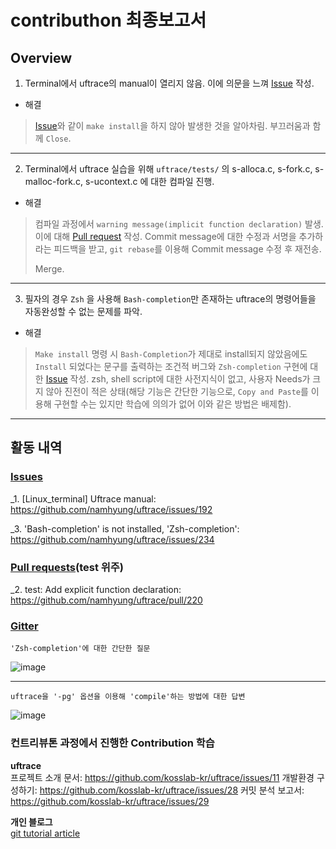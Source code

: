 # contributhon 최종보고서

## Overview

1. Terminal에서 uftrace의 manual이 열리지 않음. 이에 의문을 느껴 [Issue][issue] 작성.  

* 해결  
> [Issue][issue]와 같이  `make install`을 하지 않아 발생한 것을 알아차림. 부끄러움과 함께 `Close`.  

---

2. Terminal에서 uftrace 실습을 위해 `uftrace/tests/` 의 s-alloca.c, s-fork.c, s-malloc-fork.c, s-ucontext.c 에 대한 컴파일 진행.  

* 해결
> 컴파일 과정에서 `warning message(implicit function declaration)` 발생. 이에 대해 [Pull request][pull] 작성.
> Commit message에 대한 수정과 서명을 추가하라는 피드백을 받고, `git rebase`를 이용해 Commit message 수정 후 재전송.
>
> Merge.

---

3. 필자의 경우 `Zsh` 을 사용해 `Bash-completion`만 존재하는 uftrace의 명령어들을 자동완성할 수 없는 문제를 파악. 

* 해결
> `Make install` 명령 시 `Bash-Completion`가 제대로 install되지 않았음에도 `Install` 되었다는 문구를 출력하는 조건적 버그와 `Zsh-completion` 구현에 대한 [Issue][issue2] 작성.
> zsh, shell script에 대한 사전지식이 없고, 사용자 Needs가 크지 않아 진전이 적은 상태(해당 기능은 간단한 기능으로, `Copy and Paste`를 이용해 구현할 수는 있지만 학습에 의의가 없어 이와 같은 방법은 배제함).

[issue]: https://github.com/namhyung/uftrace/issues/192
[pull]: https://github.com/namhyung/uftrace/pull/220
[issue2]: https://github.com/namhyung/uftrace/issues/234

---

## 활동 내역  

### [Issues][issue3]  

[issue3]: https://github.com/namhyung/uftrace/issues

_1. [Linux_terminal] Uftrace manual: https://github.com/namhyung/uftrace/issues/192

_3. 'Bash-completion' is not installed, 'Zsh-completion': https://github.com/namhyung/uftrace/issues/234

### [Pull requests][pull2](test 위주)  
 
[pull2]: https://github.com/namhyung/uftrace/pulls

_2. test: Add explicit function declaration: https://github.com/namhyung/uftrace/pull/220

### [Gitter][gitter]  
[gitter]: https://gitter.im/uftrace/uftrace

`'Zsh-completion'에 대한 간단한 질문`  

![image](https://user-images.githubusercontent.com/24822072/32942870-a701dbb2-cbcd-11e7-9f88-c7c20e371fab.png)


---

`uftrace을 '-pg' 옵션을 이용해 'compile'하는 방법에 대한 답변`  

![image](https://user-images.githubusercontent.com/24822072/32942892-b8af4b10-cbcd-11e7-8fb0-d8bd0bda02c4.png)

### 컨트리뷰톤 과정에서 진행한 Contribution 학습  

**uftrace**  
프로젝트 소개 문서: https://github.com/kosslab-kr/uftrace/issues/11
개발환경 구성하기: https://github.com/kosslab-kr/uftrace/issues/28
커밋 분석 보고서: https://github.com/kosslab-kr/uftrace/issues/29

**개인 블로그**  
[git tutorial article][blog]

[blog]: https://rjs1197.github.io/articles/2017-10/git

